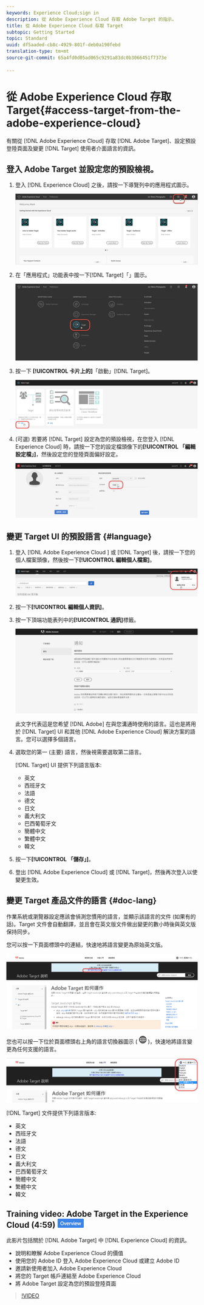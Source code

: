 ```yaml
---
keywords: Experience Cloud;sign in
description: 從 Adobe Experience Cloud 存取 Adobe Target 的指示。
title: 從 Adobe Experience Cloud 存取 Target
subtopic: Getting Started
topic: Standard
uuid: df5aaded-cb8c-4929-801f-deb0a190febd
translation-type: tm+mt
source-git-commit: 65a4fd0d05ad065c9291a83dc0b3066451f7373e

---
```



# 從 Adobe Experience Cloud 存取 Target{#access-target-from-the-adobe-experience-cloud}

有關從 [!DNL Adobe Experience Cloud] 存取 [!DNL Adobe Target]、設定預設登陸頁面及變更 [!DNL Target] 使用者介面語言的資訊。

## 登入 Adobe Target 並設定您的預設檢視。

1. 登入 [!DNL Experience Cloud] 之後，請按一下導覽列中的應用程式圖示。

   ![應用程式圖示](/help/c-intro/assets/appmenu-new.png)

1. 在「應用程式」功能表中按一下[!DNL Target]「」圖示。

   ![Target 圖示](/help/c-intro/assets/appmenu-target-new.png)

1. 按一下 **[!UICONTROL 卡片上的]**「啟動」[!DNL Target]。

   ![Target 啟動](/help/c-intro/assets/target-launch-new.png)

1. (可選) 若要將 [!DNL Target] 設定為您的預設檢視，在您登入 [!DNL Experience Cloud] 時，請按一下您的設定檔頭像下的&#x200B;**[!UICONTROL 「編輯設定檔」]**，然後設定您的登陸頁面偏好設定。

   ![登陸頁面](/help/c-intro/assets/pagepref-new.png)

## 變更 Target UI 的預設語言 {#language}

1. 登入 [!DNL Adobe Experience Cloud ] 或 [!DNL Target] 後，請按一下您的個人檔案頭像，然後按一下&#x200B;**[!UICONTROL 編輯個人檔案]**。

   ![編輯個人檔案](/help/c-intro/assets/change-language.png)

1. 按一下&#x200B;**[!UICONTROL 編輯個人資訊]**。

1. 按一下頂端功能表列中的&#x200B;**[!UICONTROL 通訊]**&#x200B;標籤。

   ![偏好語言](/help/c-intro/assets/prefered-language.png)

   此文字代表這是您希望 [!DNL Adobe] 在與您溝通時使用的語言。這也是將用於 [!DNL Target] UI 和其他 [!DNL Adobe Experience Cloud] 解決方案的語言。您可以選擇多個語言。

1. 選取您的第一 (主要) 語言，然後視需要選取第二語言。

   [!DNL Target] UI 提供下列語言版本:

   * 英文
   * 西班牙文
   * 法語
   * 德文
   * 日文
   * 義大利文
   * 巴西葡萄牙文
   * 簡體中文
   * 繁體中文
   * 韓文

1. 按一下&#x200B;**[!UICONTROL 「儲存」]**。

1. 登出 [!DNL Adobe Experience Cloud] 或 [!DNL Target]，然後再次登入以使變更生效。

## 變更 Target 產品文件的語言 {#doc-lang}

作業系統或瀏覽器設定應該會偵測您慣用的語言，並顯示該語言的文件 (如果有的話)。Target 文件會自動翻譯，並且會在英文版文件做出變更的數小時後與英文版保持同步。

您可以按一下頁面標頭中的連結，快速地將語言變更為原始英文版。

![變更為原始語言](/help/c-intro/assets/mt-original.png)

您也可以按一下位於頁面標頭右上角的語言切換器圖示 ( ![語言切換器圖示](/help/c-intro/assets/icon-language-switcher.png) )，快速地將語言變更為任何支援的語言。

![語言切換器](/help/c-intro/assets/language-switcher.png)

[!DNL Target] 文件提供下列語言版本:

* 英文
* 西班牙文
* 法語
* 德文
* 日文
* 義大利文
* 巴西葡萄牙文
* 簡體中文
* 繁體中文
* 韓文

## Training video: Adobe Target in the Experience Cloud (4:59) ![Overview badge](/help/assets/overview.png)

此影片包括關於 [!DNL Adobe Target] 中 [!DNL Experience Cloud] 的資訊。

* 說明和瞭解 Adobe Experience Cloud 的價值
* 使用您的 Adobe ID 登入 Adobe Experience Cloud 或建立 Adobe ID
* 邀請新使用者加入 Adobe Experience Cloud
* 將您的 Target 帳戶連結至 Adobe Experience Cloud
* 將 Adobe Target 設定為您的預設登陸頁面

>[!VIDEO](https://www.youtube.com/watch?v=7lwYrYC7vdM)